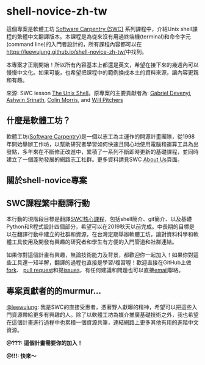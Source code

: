 shell-novice-zh-tw
============

這個專案是軟體工坊 [Software Carpentry (SWC)](http://software-carpentry.org) 系列課程中，介紹Unix shell課程的繁體中文翻譯版本。本課程是為從來沒有用過終端機(terminal)和命令字元(command line)的入門者設計的，所有課程內容都可以在<https://leewujung.github.io/shell-novice-zh-tw/>中找到。

本專案才正剛開始！所以所有內容基本上都還是英文，希望在接下來的幾週內可以慢慢中文化。如果可能，也希望把課程中的範例換成本土的資料來源，讓內容更親和有趣。

來源: SWC lesson [The Unix Shell](https://github.com/swcarpentry/shell-novice)。原專案的主要貢獻者為: [Gabriel Devenyi][devenyi_gabriel], [Ashwin Srinath][srinath_ashwin], [Colin Morris][colin_morris], and  [Will Pitchers][will_pitchers]

## 什麼是軟體工坊？
軟體工坊([Software Carpentry](http://software-carpentry.org))是一個以志工為主運作的開源計畫團隊，從1998年開始舉辦工作坊，以幫助研究者學習如何快速且開心地使用電腦和運算工具為出發點，多年來在不斷修正改進中，累積了一系列不斷即時更新的基礎課程，並同時建立了一個蓬勃發展的網路志工社群。更多資料請見SWC [About Us](https://software-carpentry.org/about/)頁面。

## 關於shell-novice專案

## SWC課程繁中翻譯行動
本行動的現階段目標是翻譯[SWC核心課程](https://software-carpentry.org/lessons/)，包括shell簡介、git簡介、以及基礎Python和R程式設計四個部分，希望可以在2019秋天以前完成。中長期的目標是以在翻譯行動中建立的社群和資源，在台灣定期舉辦軟體工坊，讓對資料科學和軟體工具使用及開發有興趣的研究者和學生有方便的入門管道和社群連結。

如果你對這個計畫有興趣，無論技術能力及背景，都歡迎你一起加入！如果你對這些工具還一知半解，翻譯的過程也直接是學習/複習喔！歡迎直接在GitHub上做[fork](https://help.github.com/articles/fork-a-repo/)、
[pull request](https://help.github.com/articles/about-pull-requests/)和提[issues](https://help.github.com/articles/about-issues/)，有任何建議和問題也可以直接[email](mailto:leewujung@gmail.com)聯絡。

## 專案貢獻者的的murmur...
[@leewujung](leewujung.github.io): 我是SWC的直接受惠者，憑著野人獻曝的精神，希望可以把這些入門資源帶給更多有興趣的人。除了以軟體工坊為媒介推廣基礎技術之外，我也希望在這個計畫進行過程中也累積一個資源共筆，連結網路上更多其他有用的進階中文資源。

**@???: 這個計畫需要你的加入！**

**@!!!: 快來～**



[devenyi_gabriel]: http://software-carpentry.org/team/#devenyi_gabriel
[srinath_ashwin]: http://software-carpentry.org/team/#srinath_ashwin
[colin_morris]: https://github.com/colinmorris
[will_pitchers]: https://software-carpentry.org/team/#pitchers_w
[lesson-example]: https://carpentries.github.io/lesson-example/
